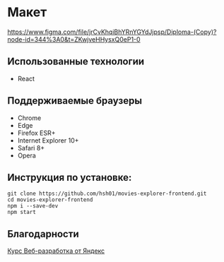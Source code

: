 # Макет
https://www.figma.com/file/jrCvKhqiBhYRnYGYdJjpsp/Diploma-(Copy)?node-id=344%3A0&t=ZKwjveHHysxQ0eP1-0

## Использованные технологии

-   React

## Поддерживаемые браузеры

-   Chrome
-   Edge
-   Firefox ESR+
-   Internet Explorer 10+
-   Safari 8+
-   Opera

## Инструкция по установке:

```
git clone https://github.com/hsh01/movies-explorer-frontend.git
cd movies-explorer-frontend
npm i --save-dev
npm start
```

## Благодарности

[Курс Веб-разработка от Яндекс](https://practicum.yandex.ru/web/)